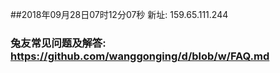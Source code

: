 ##2018年09月28日07时12分07秒 新址: 159.65.111.244
### 兔友常见问题及解答: https://github.com/wanggonging/d/blob/w/FAQ.md
